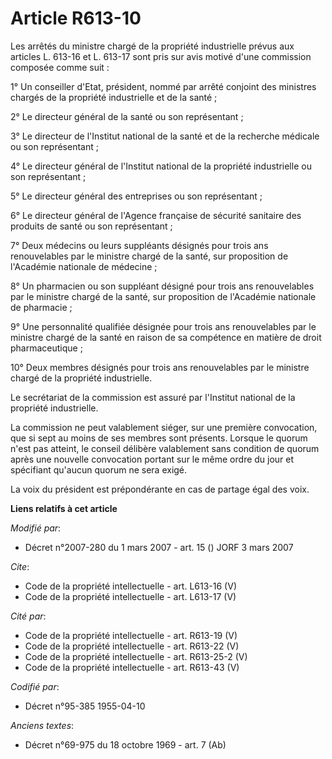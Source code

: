 # Article R613-10

Les arrêtés du ministre chargé de la propriété industrielle prévus aux articles L. 613-16 et L. 613-17 sont pris sur avis
motivé d'une commission composée comme suit : 

1° Un conseiller d'Etat, président, nommé par arrêté conjoint des ministres chargés de la propriété industrielle et de la
santé ; 

2° Le directeur général de la santé ou son représentant ; 

3° Le directeur de l'Institut national de la santé et de la recherche médicale ou son représentant ; 

4° Le directeur général de l'Institut national de la propriété industrielle ou son représentant ; 

5° Le directeur général des entreprises ou son représentant ; 

6° Le directeur général de l'Agence française de sécurité sanitaire des produits de santé ou son représentant ; 

7° Deux médecins ou leurs suppléants désignés pour trois ans renouvelables par le ministre chargé de la santé, sur
proposition de l'Académie nationale de médecine ; 

8° Un pharmacien ou son suppléant désigné pour trois ans renouvelables par le ministre chargé de la santé, sur proposition de
l'Académie nationale de pharmacie ; 

9° Une personnalité qualifiée désignée pour trois ans renouvelables par le ministre chargé de la santé en raison de sa
compétence en matière de droit pharmaceutique ; 

10° Deux membres désignés pour trois ans renouvelables par le ministre chargé de la propriété industrielle. 

Le secrétariat de la commission est assuré par l'Institut national de la propriété industrielle. 

La commission ne peut valablement siéger, sur une première convocation, que si sept au moins de ses membres sont présents.
Lorsque le quorum n'est pas atteint, le conseil délibère valablement sans condition de quorum après une nouvelle convocation
portant sur le même ordre du jour et spécifiant qu'aucun quorum ne sera exigé. 

La voix du président est prépondérante en cas de partage égal des voix.

**Liens relatifs à cet article**

_Modifié par_:

  - Décret n°2007-280 du 1 mars 2007 - art. 15 () JORF 3 mars 2007

_Cite_:

  - Code de la propriété intellectuelle - art. L613-16 (V)
  - Code de la propriété intellectuelle - art. L613-17 (V)

_Cité par_:

  - Code de la propriété intellectuelle - art. R613-19 (V)
  - Code de la propriété intellectuelle - art. R613-22 (V)
  - Code de la propriété intellectuelle - art. R613-25-2 (V)
  - Code de la propriété intellectuelle - art. R613-43 (V)

_Codifié par_:

  - Décret n°95-385 1955-04-10

_Anciens textes_:

  - Décret n°69-975 du 18 octobre 1969 - art. 7 (Ab)
